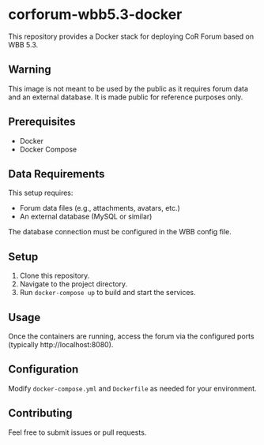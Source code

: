 # corforum-wbb5.3-docker

This repository provides a Docker stack for deploying CoR Forum based on WBB 5.3.

## Warning

This image is not meant to be used by the public as it requires forum data and an external database. It is made public for reference purposes only.

## Prerequisites

- Docker
- Docker Compose

## Data Requirements

This setup requires:
- Forum data files (e.g., attachments, avatars, etc.)
- An external database (MySQL or similar)

The database connection must be configured in the WBB config file.

## Setup

1. Clone this repository.
2. Navigate to the project directory.
3. Run `docker-compose up` to build and start the services.

## Usage

Once the containers are running, access the forum via the configured ports (typically http://localhost:8080).

## Configuration

Modify `docker-compose.yml` and `Dockerfile` as needed for your environment.

## Contributing

Feel free to submit issues or pull requests.